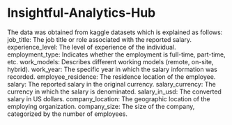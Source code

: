 # Insightful-Analytics-Hub
The data was obtained from kaggle datasets which is explained as follows: job_title: The job title or role associated with the reported salary. experience_level: The level of experience of the individual. employment_type: Indicates whether the employment is full-time, part-time, etc. work_models: Describes different working models (remote, on-site, hybrid). work_year: The specific year in which the salary information was recorded. employee_residence: The residence location of the employee. salary: The reported salary in the original currency. salary_currency: The currency in which the salary is denominated. salary_in_usd: The converted salary in US dollars. company_location: The geographic location of the employing organization. company_size: The size of the company, categorized by the number of employees.
